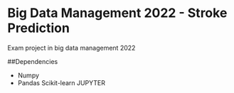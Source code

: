 # Big Data Management 2022 - Stroke Prediction
Exam project in big data management 2022

##Dependencies

- Numpy
- Pandas
Scikit-learn
JUPYTER